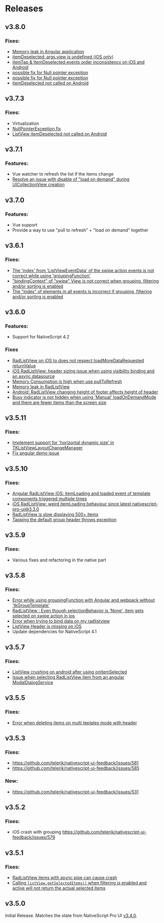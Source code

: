# Releases

## v3.8.0

### Fixes:
- [Memory leak in Angular application](https://github.com/telerik/nativescript-ui-feedback/issues/825)
- [itemDeselected: args.view is undefined (iOS only)
](https://github.com/telerik/nativescript-ui-feedback/issues/411)
- [itemTap & ItemDeselected events order inconsistency on iOS and Android](https://github.com/telerik/nativescript-ui-feedback/issues/416)
- [possible fix for Null pointer exception](https://github.com/telerik/nativescript-ui-feedback/issues/911)
- [possible fix for Null pointer exception](https://github.com/telerik/nativescript-ui-feedback/issues/863)
- [itemDeselected not called on Android](https://github.com/telerik/nativescript-ui-feedback/issues/813)

## v3.7.3

### Fixes:
- Virtualization
- [NullPointerException fix](https://github.com/telerik/nativescript-ui-feedback/issues/863)
- [ListView itemDeselected not called on Android](https://github.com/telerik/nativescript-ui-feedback/issues/813)

## v3.7.1

### Features:
- Vue watcher to refresh the list if the items change
- [Resolve an issue with disable of "load on demand" during UICollectionView creation](https://github.com/telerik/nativescript-ui-feedback/issues/674)

## v3.7.0

### Features:
- Vue support
- Provide a way to use "pull to refresh" + "load on demand" together

## v3.6.1

### Fixes:
  - [The 'index' from 'ListViewEventData' of the swipe action events is not correct while using 'groupingFunction'](https://github.com/telerik/nativescript-ui-feedback/issues/789)
  - ["bindingContext" of "swipe" View is not correct when grouping, filtering and/or sorting is enabled](https://github.com/telerik/nativescript-ui-feedback/issues/803)
  - [The "index" of elements in all events is incorrect if grouping, filtering and/or sorting is enabled](https://github.com/telerik/nativescript-ui-feedback/issues/804)

## v3.6.0

### Features:
- Support for NativeScript 4.2

### Fixes
- [RadListView on iOS to does not respect loadMoreDataRequested returnValue](https://github.com/telerik/nativescript-ui-feedback/issues/595)
- [iOS RadListView: header sizing issue when using visibility binding and an async datasource](https://github.com/telerik/nativescript-ui-feedback/issues/762)
- [Memory Consumption is high when use pullToRefresh](https://github.com/telerik/nativescript-ui-feedback/issues/717)
- [Memory leak in RadListView](https://github.com/telerik/nativescript-ui-feedback/issues/748)
- [Android: RadListView changing height of footer affects height of header](https://github.com/telerik/nativescript-ui-feedback/issues/751)
- [Busy indicator is not hidden when using 'Manual' loadOnDemandMode and there are fewer items than the screen size](https://github.com/telerik/nativescript-ui-feedback/issues/793)
  

## v3.5.11

### Fixes:
  - [Implement support for 'horizontal dynamic size' in TKListViewLayoutChangeManager](https://github.com/telerik/nativescript-ui-feedback/issues/783)
  - [Fix angular demo issue](https://github.com/telerik/nativescript-ui-feedback/issues/745)

## v3.5.10

### Fixes:
  - [Angular RadListView iOS: itemLoading and loaded event of template components triggered multiple times](https://github.com/telerik/nativescript-ui-feedback/issues/523)
  - [iOS RadListView: weird itemLoading behaviour since latest nativescript-pro-ui@3.3.0 ](https://github.com/telerik/nativescript-ui-feedback/issues/496)
  - [RadListView is slow displaying 500+ items](https://github.com/telerik/nativescript-ui-feedback/issues/641)
  - [Tapping the default group header throws exception](https://github.com/telerik/nativescript-ui-feedback/issues/712)

## v3.5.9

### Fixes:
  - Various fixes and refactoring in the native part

## v3.5.8

### Fixes:
  - [Error while using groupingFunction with Angular and webpack without 'tkGroupTemplate'](https://github.com/telerik/nativescript-ui-feedback/issues/689)
  - [RadListView : Even though selectionBehavior is 'None', item gets selected on swipe action in ios](https://github.com/telerik/nativescript-ui-feedback/issues/326)
  - [Error when trying to bind data on my radlistview](https://github.com/telerik/nativescript-ui-feedback/issues/270)
  - [ListView Header is missing on iOS](https://github.com/telerik/nativescript-ui-feedback/issues/632)
  - Update dependencies for NativeScript 4.1

## v3.5.7

### Fixes:
  - [ListView crushing on android after using onItemSelected](https://github.com/telerik/nativescript-ui-feedback/issues/530)
  - [Issue when selecting RadListView item from an angular ModalDialogService](https://github.com/telerik/nativescript-ui-feedback/issues/538)

## v3.5.5

### Fixes:
  - [Error when deleting items on multi teplates mode with header](https://github.com/telerik/nativescript-ui-feedback/issues/506)

## v3.5.3

### Fixes:
  - https://github.com/telerik/nativescript-ui-feedback/issues/581
  - https://github.com/telerik/nativescript-ui-feedback/issues/585

### New:
  - https://github.com/telerik/nativescript-ui-feedback/issues/531

## v3.5.2

### Fixes:
- iOS crash with grouping https://github.com/telerik/nativescript-ui-feedback/issues/579


## v3.5.1

### Fixes:
  - [RadListView items with async pipe can cause crash](https://github.com/telerik/nativescript-ui-feedback/issues/410)
  - [Calling `listView.getSelectedItems()` when filtering is enabled and active will not return the actual selected items](https://github.com/telerik/nativescript-ui-feedback/issues/558)


## v3.5.0

Initial Release. Matches the state from NativeScript Pro UI [v3.4.0](http://docs.telerik.com/devtools/nativescript-ui/release-notes#release-notes-340).
